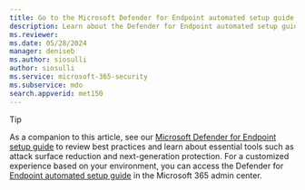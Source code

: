 ```yaml
---
title: Go to the Microsoft Defender for Endpoint automated setup guide
description: Learn about the Defender for Endpoint automated setup guide.
ms.reviewer: 
ms.date: 05/28/2024
manager: deniseb
ms.author: siosulli
author: siosulli
ms.service: microsoft-365-security
ms.subservice: mdo
search.appverid: met150
---
```


> [!TIP]
> As a companion to this article, see our [Microsoft Defender for Endpoint setup guide](https://go.microsoft.com/fwlink/p/?linkid=2268087) to review best practices and learn about essential tools such as attack surface reduction and next-generation protection. For a customized experience based on your environment, you can access the Defender for [Endpoint automated setup guide](https://go.microsoft.com/fwlink/p/?linkid=2268088) in the Microsoft 365 admin center.
